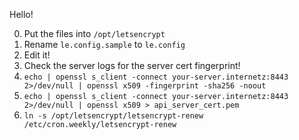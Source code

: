 Hello!


0. Put the files into `/opt/letsencrypt` 
1. Rename `le.config.sample` to `le.config`
2. Edit it!
3. Check the server logs for the server cert fingerprint!
3. ```echo | openssl s_client -connect your-server.internetz:8443 2>/dev/null | openssl x509 -fingerprint -sha256 -noout```
3. ```echo | openssl s_client -connect your-server.internetz:8443 2>/dev/null | openssl x509 > api_server_cert.pem```
4. ```ln -s /opt/letsencrypt/letsencrypt-renew /etc/cron.weekly/letsencrypt-renew```

